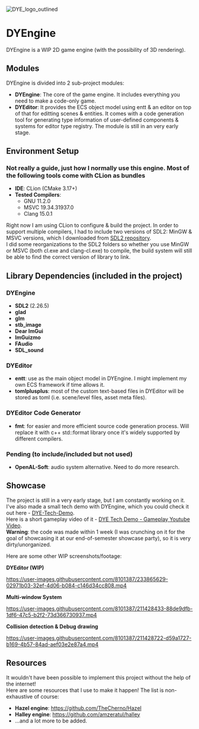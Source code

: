 ![DYE_logo_outlined](https://user-images.githubusercontent.com/8101387/219255174-fdb29aa7-6c08-42ca-9365-a86e0d774d94.png)
# DYEngine
DYEngine is a WIP 2D game engine (with the possibility of 3D rendering).

## Modules
DYEngine is divided into 2 sub-project modules:
* **DYEngine**: The core of the game engine. It includes everything you need to make a code-only game.
* **DYEditor**: It provides the ECS object model using entt & an editor on top of that for editting scenes & entities. It comes with a code generation tool for generating type information of user-defined components & systems for editor type registry. The module is still in an very early stage.

## Environment Setup
### Not really a guide, just how I normally use this engine. Most of the following tools come with CLion as bundles
- **IDE**: CLion (CMake 3.17+)
- **Tested Compilers**: 
  - GNU 11.2.0
  - MSVC 19.34.31937.0
  - Clang 15.0.1

Right now I am using CLion to configure & build the project.
In order to support multiple compilers, I had to include two versions of SDL2: MinGW & MSVC versions, which I downloaded from [SDL2 repository](https://github.com/libsdl-org/SDL/releases).  
I did some reorganizations to the SDL2 folders so whether you use MinGW or MSVC (both cl.exe and clang-cl.exe) to compile, the build system will still be able to find the correct version of library to link.

## Library Dependencies (included in the project)
### DYEngine
- **SDL2** (2.26.5)
- **glad**
- **glm**
- **stb_image**
- **Dear ImGui**
- **ImGuizmo**
- **FAudio**
- **SDL_sound**
### DYEditor
- **entt**: use as the main object model in DYEngine. I might implement my own ECS framework if time allows it.
- **tomlplusplus**: most of the custom text-based files in DYEditor will be stored as toml (i.e. scene/level files, asset meta files).
### DYEditor Code Generator
- **fmt**: for easier and more efficient source code generation process. Will replace it with c++ std::format library once it's widely supported by different compilers. 
### Pending (to include/included but not used)
- **OpenAL-Soft**: audio system alternative. Need to do more research.

## Showcase
The project is still in a very early stage, but I am constantly working on it. 
I've also made a small tech demo with DYEngine, which you could check it out here - [DYE-Tech-Demo](https://github.com/ta-david-yu/DYE-Tech-Demo).   
Here is a short gameplay video of it - [DYE Tech Demo - Gameplay Youtube Video](https://youtu.be/0tD2ZouCuN4).  
**Warning**: the code was made within 1 week (I was crunching on it for the goal of showcasing it at our end-of-semester showcase party), so it is very dirty/unorganized. 

Here are some other WIP screenshots/footage:

**DYEditor (WIP)**  

https://user-images.githubusercontent.com/8101387/233865629-02971b03-32ef-4d06-b084-c146d34cc808.mp4

**Multi-window System**  

https://user-images.githubusercontent.com/8101387/211428433-88de9dfb-1df6-47c5-b2f2-73d366730937.mp4

**Collision detection & Debug drawing**  

https://user-images.githubusercontent.com/8101387/211428722-d59a1727-b169-4b57-84ad-aef03e2e87a4.mp4

## Resources
It wouldn't have been possible to implement this project without the help of the internet!  
Here are some resources that I use to make it happen! The list is non-exhaustive of course:  
* **Hazel engine**: https://github.com/TheCherno/Hazel
* **Halley engine**: https://github.com/amzeratul/halley
* ...and a lot more to be added.
